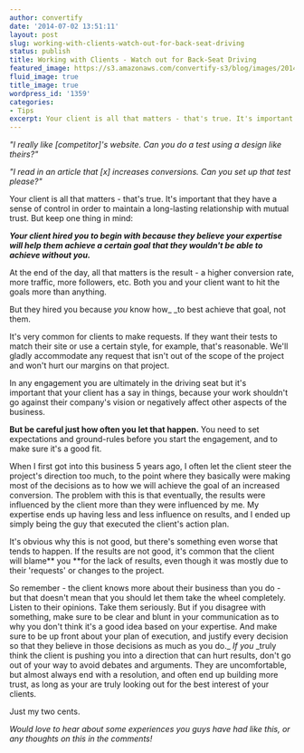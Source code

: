 ```yaml
---
author: convertify
date: '2014-07-02 13:51:11'
layout: post
slug: working-with-clients-watch-out-for-back-seat-driving
status: publish
title: Working with Clients - Watch out for Back-Seat Driving
featured_image: https://s3.amazonaws.com/convertify-s3/blog/images/2014/07/the-joker-backseat-driver.jpg
fluid_image: true
title_image: true
wordpress_id: '1359'
categories:
- Tips
excerpt: Your client is all that matters - that's true. It's important that they have a sense of control in order to maintain a long-lasting relationship with mutual trust. But this is a double-edged sword.
---
```

_"I really like [competitor]'s website. Can you do a test using a design like theirs?"_

_"I read in an article that [x] increases conversions. Can you set up that test please?"_

Your client is all that matters - that's true. It's important that they have a sense of control in order to maintain a long-lasting relationship with mutual trust. But keep one thing in mind:

_**Your client hired you to begin with because they believe your expertise will help them achieve a certain goal that they wouldn't be able to achieve without you.**_

At the end of the day, all that matters is the result - a higher conversion rate, more traffic, more followers, etc. Both you and your client want to hit the goals more than anything.

But they hired you because _you_ know how_ _to best achieve that goal, not them.

It's very common for clients to make requests. If they want their tests to match their site or use a certain style, for example, that's reasonable. We'll gladly accommodate any request that isn't out of the scope of the project and won't hurt our margins on that project.

In any engagement you are ultimately in the driving seat but it's important that your client has a say in things, because your work shouldn't go against their company's vision or negatively affect other aspects of the business.

**But be careful just how often you let that happen.** You need to set expectations and ground-rules before you start the engagement, and to make sure it's a good fit.

When I first got into this business 5 years ago, I often let the client steer the project's direction too much, to the point where they basically were making most of the decisions as to how we will achieve the goal of an increased conversion. The problem with this is that eventually, the results were influenced by the client more than they were influenced by me. My expertise ends up having less and less influence on results, and I ended up simply being the guy that executed the client's action plan.

It's obvious why this is not good, but there's something even worse that tends to happen. If the results are not good, it's common that the client will blame** you **for the lack of results, even though it was mostly due to their 'requests' or changes to the project.

So remember - the client knows more about their business than you do - but that doesn't mean that you should let them take the wheel completely. Listen to their opinions. Take them seriously. But if you disagree with something, make sure to be clear and blunt in your communication as to why you don't think it's a good idea based on your expertise. And make sure to be up front about your plan of execution, and justify every decision so that they believe in those decisions as much as you do._ _If you_ _truly think the client is pushing you into a direction that can hurt results, don't go out of your way to avoid debates and arguments. They are uncomfortable, but almost always end with a resolution, and often end up building more trust, as long as your are truly looking out for the best interest of your clients.

Just my two cents.

_Would love to hear about some experiences you guys have had like this, or any thoughts on this in the comments!_
